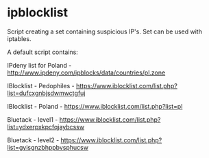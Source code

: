 # ipblocklist
Script creating a set containing suspicious IP's. Set can be used with iptables.


A default script contains:

IPdeny list for Poland - http://www.ipdeny.com/ipblocks/data/countries/pl.zone

IBlocklist - Pedophiles - https://www.iblocklist.com/list.php?list=dufcxgnbjsdwmwctgfuj

IBlocklist - Poland - https://www.iblocklist.com/list.php?list=pl

Bluetack - level1 - https://www.iblocklist.com/list.php?list=ydxerpxkpcfqjaybcssw

Bluetack - level2 - https://www.iblocklist.com/list.php?list=gyisgnzbhppbvsphucsw
